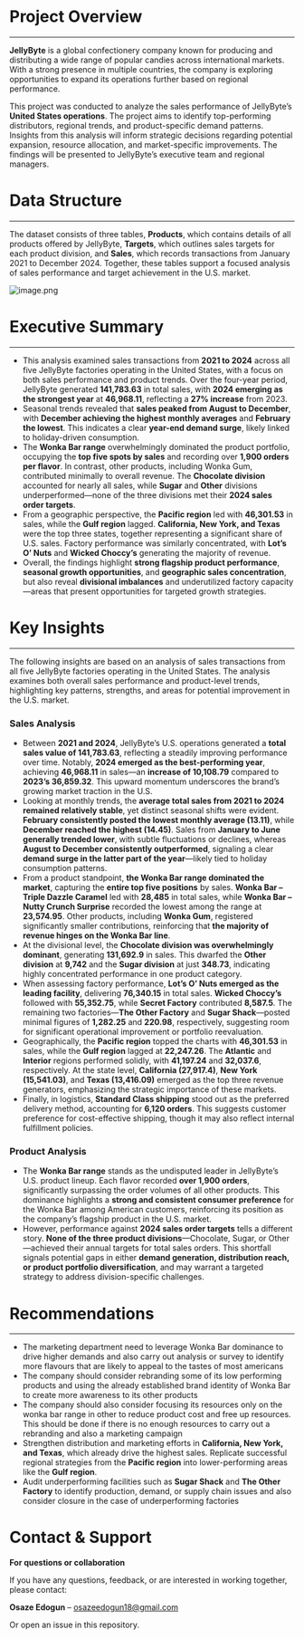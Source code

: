 # Project Overview

---

**JellyByte** is a global confectionery company known for producing and distributing a wide range of popular candies across international markets. With a strong presence in multiple countries, the company is exploring opportunities to expand its operations further based on regional performance.

This project was conducted to analyze the sales performance of JellyByte’s **United States operations**. The project aims to identify top-performing distributors, regional trends, and product-specific demand patterns. Insights from this analysis will inform strategic decisions regarding potential expansion, resource allocation, and market-specific improvements. The findings will be presented to JellyByte’s executive team and regional managers.

# Data Structure

---

The dataset consists of three tables, **Products**, which contains details of all products offered by JellyByte, **Targets**, which outlines sales targets for each product division, and **Sales**, which records transactions from January 2021 to December 2024. Together, these tables support a focused analysis of sales performance and target achievement in the U.S. market.

![image.png](attachment:0f51dd60-ce90-44b2-87e4-5d05c6e9c4e6:image.png)

# Executive Summary

---

- This analysis examined sales transactions from **2021 to 2024** across all five JellyByte factories operating in the United States, with a focus on both sales performance and product trends. Over the four-year period, JellyByte generated **141,783.63** in total sales, with **2024 emerging as the strongest year** at **46,968.11**, reflecting a **27% increase** from 2023.
- Seasonal trends revealed that **sales peaked from August to December**, with **December achieving the highest monthly averages** and **February the lowest**. This indicates a clear **year-end demand surge**, likely linked to holiday-driven consumption.
- The **Wonka Bar range** overwhelmingly dominated the product portfolio, occupying the **top five spots by sales** and recording over **1,900 orders per flavor**. In contrast, other products, including Wonka Gum, contributed minimally to overall revenue. The **Chocolate division** accounted for nearly all sales, while **Sugar** and **Other** divisions underperformed—none of the three divisions met their **2024 sales order targets**.
- From a geographic perspective, the **Pacific region** led with **46,301.53** in sales, while the **Gulf region** lagged. **California, New York, and Texas** were the top three states, together representing a significant share of U.S. sales. Factory performance was similarly concentrated, with **Lot’s O’ Nuts** and **Wicked Choccy’s** generating the majority of revenue.
- Overall, the findings highlight **strong flagship product performance**, **seasonal growth opportunities**, and **geographic sales concentration**, but also reveal **divisional imbalances** and underutilized factory capacity—areas that present opportunities for targeted growth strategies.

# Key Insights

---

The following insights are based on an analysis of sales transactions from all five JellyByte factories operating in the United States. The analysis examines both overall sales performance and product-level trends, highlighting key patterns, strengths, and areas for potential improvement in the U.S. market.

### Sales Analysis

- Between **2021 and 2024**, JellyByte’s U.S. operations generated a **total sales value of 141,783.63**, reflecting a steadily improving performance over time. Notably, **2024 emerged as the best-performing year**, achieving **46,968.11** in sales—an **increase of 10,108.79** compared to **2023’s 36,859.32**. This upward momentum underscores the brand’s growing market traction in the U.S.
- Looking at monthly trends, the **average total sales from 2021 to 2024 remained relatively stable**, yet distinct seasonal shifts were evident. **February consistently posted the lowest monthly average (13.11)**, while **December reached the highest (14.45)**. Sales from **January to June generally trended lower**, with subtle fluctuations or declines, whereas **August to December consistently outperformed**, signaling a clear **demand surge in the latter part of the year**—likely tied to holiday consumption patterns.
- From a product standpoint, **the Wonka Bar range dominated the market**, capturing the **entire top five positions** by sales. **Wonka Bar – Triple Dazzle Caramel** led with **28,485** in total sales, while **Wonka Bar – Nutty Crunch Surprise** recorded the lowest among the range at **23,574.95**. Other products, including **Wonka Gum**, registered significantly smaller contributions, reinforcing that **the majority of revenue hinges on the Wonka Bar line**.
- At the divisional level, the **Chocolate division was overwhelmingly dominant**, generating **131,692.9** in sales. This dwarfed the **Other division** at **9,742** and the **Sugar division** at just **348.73**, indicating highly concentrated performance in one product category.
- When assessing factory performance, **Lot’s O’ Nuts emerged as the leading facility**, delivering **76,340.15** in total sales. **Wicked Choccy’s** followed with **55,352.75**, while **Secret Factory** contributed **8,587.5**. The remaining two factories—**The Other Factory** and **Sugar Shack**—posted minimal figures of **1,282.25** and **220.98**, respectively, suggesting room for significant operational improvement or portfolio reevaluation.
- Geographically, the **Pacific region** topped the charts with **46,301.53** in sales, while the **Gulf region** lagged at **22,247.26**. The **Atlantic** and **Interior** regions performed solidly, with **41,197.24** and **32,037.6**, respectively. At the state level, **California (27,917.4)**, **New York (15,541.03)**, and **Texas (13,416.09)** emerged as the top three revenue generators, emphasizing the strategic importance of these markets.
- Finally, in logistics, **Standard Class shipping** stood out as the preferred delivery method, accounting for **6,120 orders**. This suggests customer preference for cost-effective shipping, though it may also reflect internal fulfillment policies.

### **Product Analysis**

- The **Wonka Bar range** stands as the undisputed leader in JellyByte’s U.S. product lineup. Each flavor recorded **over 1,900 orders**, significantly surpassing the order volumes of all other products. This dominance highlights a **strong and consistent consumer preference** for the Wonka Bar among American customers, reinforcing its position as the company’s flagship product in the U.S. market.
- However, performance against **2024 sales order targets** tells a different story. **None of the three product divisions**—Chocolate, Sugar, or Other—achieved their annual targets for total sales orders. This shortfall signals potential gaps in either **demand generation, distribution reach, or product portfolio diversification**, and may warrant a targeted strategy to address division-specific challenges.

# Recommendations

---

- The marketing department need to leverage Wonka Bar dominance to drive higher demands and also carry out analysis or survey to identify more flavours that are likely to appeal to the tastes of most americans
- The company should consider rebranding some of its low performing products and using the already established brand identity of Wonka Bar to create more awareness to its other products
- The company should also consider focusing its resources only on the wonka bar range in other to reduce product cost and free up resources. This should be done if there is no enough resources to carry out a rebranding and also a marketing campaign
- Strengthen distribution and marketing efforts in **California, New York, and Texas**, which already drive the highest sales. Replicate successful regional strategies from the **Pacific region** into lower-performing areas like the **Gulf region**.
- Audit underperforming facilities such as **Sugar Shack** and **The Other Factory** to identify production, demand, or supply chain issues and also consider closure in the case of underperforming factories

# Contact & Support

**For questions or collaboration**

If you have any questions, feedback, or are interested in working together, please contact:

**Osaze Edogun**  – osazeedogun18@gmail.com

Or open an issue in this repository.
